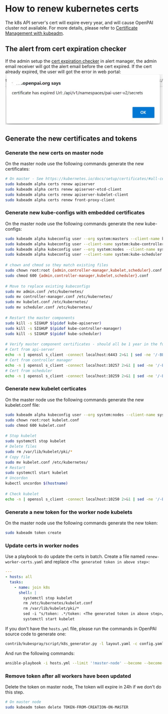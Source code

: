 # How to renew kubernetes certs

The k8s API server's cert will expire every year, and will cause OpenPAI cluster not available.
For more details, please refer to [Certificate Management with kubeadm](https://kubernetes.io/docs/tasks/administer-cluster/kubeadm/kubeadm-certs/).

## The alert from cert expiration checker

If the admin setup the [cert expiration checker](./how-to-use-alert-system.md#Cluster-k8s-cert-expiration-checker) in alert manager, the admin email receiver will got the alert email before the cert expired.
If the cert already expired, the user will got the error in web portal:
![cert expired](./imgs/cert-expired.png)

## Generate the new certificates and tokens

### Generate the new certs on master node

On the master node use the following commands generate the new certificates:

```bash
# On master - See https://kubernetes.io/docs/setup/certificates/#all-certificates
sudo kubeadm alpha certs renew apiserver
sudo kubeadm alpha certs renew apiserver-etcd-client
sudo kubeadm alpha certs renew apiserver-kubelet-client
sudo kubeadm alpha certs renew front-proxy-client
```

### Generate new kube-configs with embedded certificates

On the master node use the following commands generate the new kube-configs:

```bash
sudo kubeadm alpha kubeconfig user --org system:masters --client-name kubernetes-admin  > admin.conf
sudo kubeadm alpha kubeconfig user --client-name system:kube-controller-manager > controller-manager.conf
sudo kubeadm alpha kubeconfig user --org system:nodes --client-name system:node:$(hostname) > kubelet.conf
sudo kubeadm alpha kubeconfig user --client-name system:kube-scheduler > scheduler.conf

# chown and chmod so they match existing files
sudo chown root:root {admin,controller-manager,kubelet,scheduler}.conf
sudo chmod 600 {admin,controller-manager,kubelet,scheduler}.conf

# Move to replace existing kubeconfigs
sudo mv admin.conf /etc/kubernetes/
sudo mv controller-manager.conf /etc/kubernetes/
sudo mv kubelet.conf /etc/kubernetes/
sudo mv scheduler.conf /etc/kubernetes/

# Restart the master components
sudo kill -s SIGHUP $(pidof kube-apiserver)
sudo kill -s SIGHUP $(pidof kube-controller-manager)
sudo kill -s SIGHUP $(pidof kube-scheduler)

# Verify master component certificates - should all be 1 year in the future
# Cert from api-server
echo -n | openssl s_client -connect localhost:6443 2>&1 | sed -ne '/-BEGIN CERTIFICATE-/,/-END CERTIFICATE-/p' | openssl x509 -text -noout | grep Not
# Cert from controller manager
echo -n | openssl s_client -connect localhost:10257 2>&1 | sed -ne '/-BEGIN CERTIFICATE-/,/-END CERTIFICATE-/p' | openssl x509 -text -noout | grep Not
# Cert from scheduler
echo -n | openssl s_client -connect localhost:10259 2>&1 | sed -ne '/-BEGIN CERTIFICATE-/,/-END CERTIFICATE-/p' | openssl x509 -text -noout | grep Not
```

### Generate new kubelet certicates

On the master node use the following commands generate the new kubelet.conf file:

```bash
sudo kubeadm alpha kubeconfig user --org system:nodes --client-name system:node:$(hostname) > kubelet.conf
sudo chown root:root kubelet.conf
sudo chmod 600 kubelet.conf

# Stop kubelet
sudo systemctl stop kubelet
# Delete files
sudo rm /var/lib/kubelet/pki/*
# Copy file
sudo mv kubelet.conf /etc/kubernetes/
# Restart
sudo systemctl start kubelet
# Uncordon
kubectl uncordon $(hostname)

# Check kubelet
echo -n | openssl s_client -connect localhost:10250 2>&1 | sed -ne '/-BEGIN CERTIFICATE-/,/-END CERTIFICATE-/p' | openssl x509 -text -noout | grep Not
```

### Generate a new token for the worker node kubelets

On the master node use the following commands generate the new token:

```bash
sudo kubeadm token create
```

### Update certs in worker nodes

Use a playbook to do update the certs in batch. Create a file named `renew-worker-certs.yaml` and replace `<The generated token in above step>`:

```yaml
---
- hosts: all
  tasks:
    - name: join k8s
      shell: |
        systemctl stop kubelet
        rm /etc/kubernetes/kubelet.conf
        rm /var/lib/kubelet/pki/*
        sed -i "s/token: .*/token: <The generated token in above step>/" /etc/kubernetes/bootstrap-kubelet.conf
        systemctl start kubelet
```

If you don't have the `hosts.yml` file, please run the commands in OpenPAI source code to generate one:

```bash
contrib/kubespray/script/k8s_generator.py -l layout.yaml -c config.yaml -o <output_folder>
```

And run the following commands:

```bash
ansible-playbook -i hosts.yml --limit '!master-node' --become --become-user root renew-worker-cert.yaml
```

### Remove token after all workers have been updated

Delete the token on master node, The token will expire in 24h if we don't do this step.

```bash
# On master node
sudo kubeadm token delete TOKEN-FROM-CREATION-ON-MASTER
```
